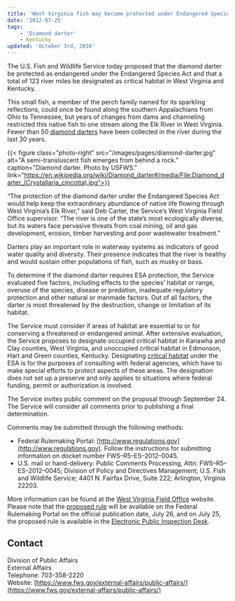 ```yaml
---
title: 'West Virginia fish may become protected under Endangered Species Act'
date: '2012-07-25'
tags:
    - 'Diamond darter'
    - Kentucky
updated: 'October 3rd, 2016'
---
```


The U.S. Fish and Wildlife Service today proposed that the diamond darter be protected as endangered under the Endangered Species Act and that a total of 123 river miles be designated as critical habitat in West Virginia and Kentucky.  

This small fish, a member of the perch family named for its sparkling reflections, could once be found along the southern Appalachians from Ohio to Tennessee, but years of changes from dams and channeling restricted this native fish to one stream along the Elk River in West Virginia. Fewer than 50 [diamond darters](http://www.fws.gov/northeast/pdf/DiamondDarter_1010.pdf) have been collected in the river during the last 30 years.  

{{< figure class="photo-right" src="/images/pages/diamond-darter.jpg" alt="A semi-transluscent fish emerges from behind a rock." caption="Diamond darter. Photo by USFWS." link="https://en.wikipedia.org/wiki/Diamond_darter#/media/File:Diamond_darter_(Crystallaria_cincotta).jpg">}}

“The protection of the diamond darter under the Endangered Species Act would help keep the extraordinary abundance of native life flowing through West Virginia’s Elk River,” said Deb Carter, the Service’s West Virginia Field Office supervisor. “The river is one of the state’s most ecologically diverse, but its waters face pervasive threats from coal mining, oil and gas development, erosion, timber harvesting and poor wastewater treatment.”  

Darters play an important role in waterway systems as indicators of good water quality and diversity. Their presence indicates that the river is healthy and would sustain other populations of fish, such as musky or bass.  

To determine if the diamond darter requires ESA protection, the Service evaluated five factors, including effects to the species’ habitat or range, overuse of the species, disease or predation, inadequate regulatory protection and other natural or manmade factors. Out of all factors, the darter is most threatened by the destruction, change or limitation of its habitat.  

The Service must consider if areas of habitat are essential to or for conserving a threatened or endangered animal. After extensive evaluation, the Service proposes to designate occupied critical habitat in Kanawha and Clay counties, West Virginia, and unoccupied critical habitat in Edmonson, Hart and Green counties, Kentucky. Designating [critical habitat](http://www.fws.gov/endangered/what-we-do/critical-habitats-faq.html) under the ESA is for the purposes of consulting with federal agencies, which have to make special efforts to protect aspects of these areas. The designation does not set up a preserve and only applies to situations where federal funding, permit or authorization is involved.  

The Service invites public comment on the proposal through September 24. The Service will consider all comments prior to publishing a final determination.  

Comments may be submitted through the following methods:

 - Federal Rulemaking Portal: [http://www.regulations.gov](http://www.regulations.gov). Follow the instructions for submitting information on docket number FWS–R5–ES–2012–0045.
 - U.S. mail or hand-delivery: Public Comments Processing, Attn: FWS–R5–ES–2012–0045; Division of Policy and Directives Management; U.S. Fish and Wildlife Service; 4401 N. Fairfax Drive, Suite 222; Arlington, Virginia 22203.

More information can be found at the [West Virginia Field Office](http://www.fws.gov/westvirginiafieldoffice/) website. Please note that the [proposed rule](http://www.gpo.gov/fdsys/pkg/FR-2012-07-26/pdf/2012-17950.pdf) will be available on the Federal Rulemaking Portal on the official publication date, July 26, and on July 25, the proposed rule is available in the [Electronic Public Inspection Desk](http://www.ofr.gov/inspection.aspx).

## Contact

Division of Public Affairs  
External Affairs  
Telephone: 703-358-2220  
Website: [https://www.fws.gov/external-affairs/public-affairs/](https://www.fws.gov/external-affairs/public-affairs/)
